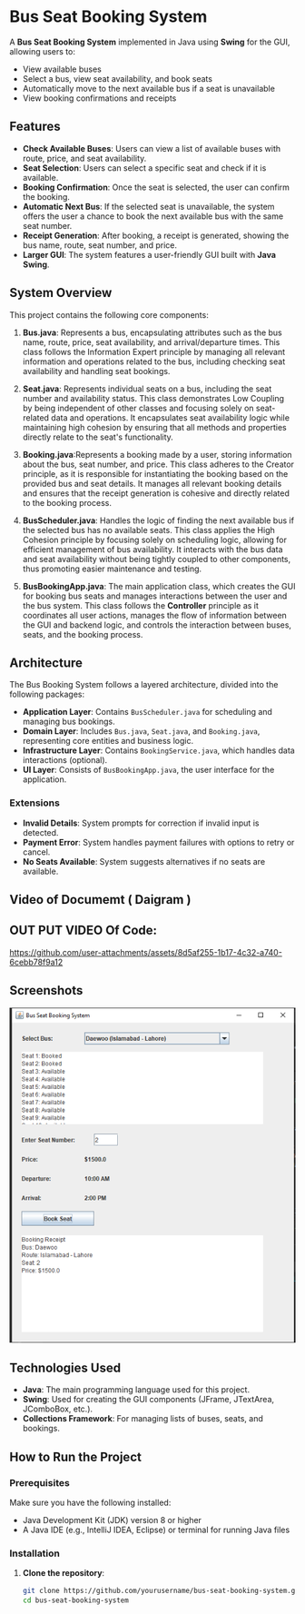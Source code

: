 # Bus Seat Booking System

A **Bus Seat Booking System** implemented in Java using **Swing** for the GUI, allowing users to:
- View available buses
- Select a bus, view seat availability, and book seats
- Automatically move to the next available bus if a seat is unavailable
- View booking confirmations and receipts

## Features

- **Check Available Buses**: Users can view a list of available buses with route, price, and seat availability.
- **Seat Selection**: Users can select a specific seat and check if it is available.
- **Booking Confirmation**: Once the seat is selected, the user can confirm the booking.
- **Automatic Next Bus**: If the selected seat is unavailable, the system offers the user a chance to book the next available bus with the same seat number.
- **Receipt Generation**: After booking, a receipt is generated, showing the bus name, route, seat number, and price.
- **Larger GUI**: The system features a user-friendly GUI built with **Java Swing**.

## System Overview

This project contains the following core components:

1. **Bus.java**: Represents a bus, encapsulating attributes such as the bus name, route, price, seat availability, and arrival/departure times. This class follows the Information Expert principle by managing all relevant information and operations related to the bus, including checking seat availability and handling seat bookings.

2. **Seat.java**:  Represents individual seats on a bus, including the seat number and availability status. This class demonstrates Low Coupling by being independent of other classes and focusing solely on seat-related data and operations. It encapsulates seat availability logic while maintaining high cohesion by ensuring that all methods and properties directly relate to the seat's functionality.

3. **Booking.java**:Represents a booking made by a user, storing information about the bus, seat number, and price. This class adheres to the Creator principle, as it is responsible for instantiating the booking based on the provided bus and seat details. It manages all relevant booking details and ensures that the receipt generation is cohesive and directly related to the booking process.

4. **BusScheduler.java**: Handles the logic of finding the next available bus if the selected bus has no available seats. This class applies the High Cohesion principle by focusing solely on scheduling logic, allowing for efficient management of bus availability. It interacts with the bus data and seat availability without being tightly coupled to other components, thus promoting easier maintenance and testing.

5. **BusBookingApp.java**: The main application class, which creates the GUI for booking bus seats and manages interactions between the user and the bus system. This class follows the **Controller** principle as it coordinates all user actions, manages the flow of information between the GUI and backend logic, and controls the interaction between buses, seats, and the booking process.
## Architecture
The Bus Booking System follows a layered architecture, divided into the following packages:

- **Application Layer**: Contains `BusScheduler.java` for scheduling and managing bus bookings.
- **Domain Layer**: Includes `Bus.java`, `Seat.java`, and `Booking.java`, representing core entities and business logic.
- **Infrastructure Layer**: Contains `BookingService.java`, which handles data interactions (optional).
- **UI Layer**: Consists of `BusBookingApp.java`, the user interface for the application.

### Extensions
- **Invalid Details**: System prompts for correction if invalid input is detected.
- **Payment Error**: System handles payment failures with options to retry or cancel.
- **No Seats Available**: System suggests alternatives if no seats are available.

## Video of Documemt ( Daigram )
## OUT PUT VIDEO Of Code:
https://github.com/user-attachments/assets/8d5af255-1b17-4c32-a740-6cebb78f9a12

## Screenshots

![Screenshot of the Bus Booking System UI](screenshot.png)

## Technologies Used

- **Java**: The main programming language used for this project.
- **Swing**: Used for creating the GUI components (JFrame, JTextArea, JComboBox, etc.).
- **Collections Framework**: For managing lists of buses, seats, and bookings.

## How to Run the Project

### Prerequisites

Make sure you have the following installed:
- Java Development Kit (JDK) version 8 or higher
- A Java IDE (e.g., IntelliJ IDEA, Eclipse) or terminal for running Java files

### Installation

1. **Clone the repository**:
   ```bash
   git clone https://github.com/yourusername/bus-seat-booking-system.git
   cd bus-seat-booking-system
   ```
   
